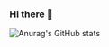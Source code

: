 ### Hi there 👋
![Anurag's GitHub stats](https://github-readme-stats.vercel.app/api?username=sussa3007@gmail.com&show_icons=true&theme=radical)
<!--
**sussa3007/sussa3007** is a ✨ _special_ ✨ repository because its `README.md` (this file) appears on your GitHub profile.

Here are some ideas to get you started:

- 🔭 I’m currently working on ...
- 🌱 I’m currently learning ...
- 👯 I’m looking to collaborate on ...
- 🤔 I’m looking for help with ...
- 💬 Ask me about ...
- 📫 How to reach me: ...
- 😄 Pronouns: ...
- ⚡ Fun fact: ...
-->
